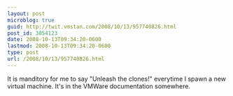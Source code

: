 ```yaml
---
layout: post
microblog: true
guid: http://twit.vmstan.com/2008/10/13/957740826.html
post_id: 3054123
date: 2008-10-13T09:34:20-0600
lastmod: 2008-10-13T09:34:20-0600
type: post
url: /2008/10/13/957740826.html
---
```

It is manditory for me to say "Unleash the clones!" everytime I spawn a new virtual machine. It's in the VMWare documentation somewhere.
